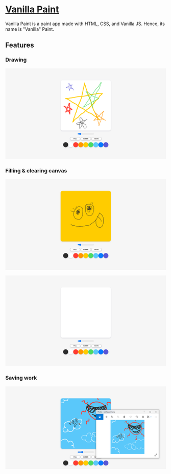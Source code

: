 # [Vanilla Paint](https://vanilla-paint.netlify.app)

Vanilla Paint is a paint app made with HTML, CSS, and Vanilla JS. Hence, its name is "Vanilla" Paint.

## Features

### Drawing

![Drawing](img/docs/drawing.png)

### Filling & clearing canvas

![Filling canvas](img/docs/filling.png)

![Clearing canvas](img/docs/clearing.png)

### Saving work

![Saving work](img/docs/saving.png)
